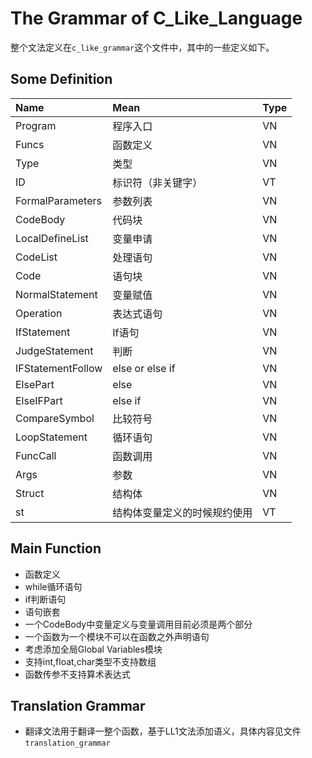 # The Grammar of C_Like_Language
整个文法定义在`c_like_grammar`这个文件中，其中的一些定义如下。
## Some Definition
| Name | Mean | Type |
| :------| :------ | :------ |
| Program | 程序入口 | VN |
| Funcs | 函数定义 | VN |
| Type | 类型 | VN |
| ID | 标识符（非关键字） | VT |
| FormalParameters | 参数列表 | VN |
| CodeBody | 代码块 | VN |
| LocalDefineList | 变量申请 | VN |
| CodeList | 处理语句 | VN |
| Code | 语句块 | VN |
| NormalStatement | 变量赋值 | VN |
| Operation | 表达式语句 | VN |
| IfStatement | If语句 | VN |
| JudgeStatement | 判断 | VN |
| IFStatementFollow | else or else if | VN |
| ElsePart | else | VN |
| ElseIFPart | else if | VN |
| CompareSymbol | 比较符号 | VN |
| LoopStatement | 循环语句 | VN |
| FuncCall | 函数调用 | VN |
| Args| 参数 | VN|
| Struct | 结构体 |VN
|st | 结构体变量定义的时候规约使用 |VT 

## Main Function
+ 函数定义
+ while循环语句
+ if判断语句
+ 语句嵌套
+ 一个CodeBody中变量定义与变量调用目前必须是两个部分
+ 一个函数为一个模块不可以在函数之外声明语句
+ 考虑添加全局Global Variables模块
+ 支持int,float,char类型不支持数组
+ 函数传参不支持算术表达式

## Translation Grammar
+ 翻译文法用于翻译一整个函数，基于LL1文法添加语义，具体内容见文件`translation_grammar`
